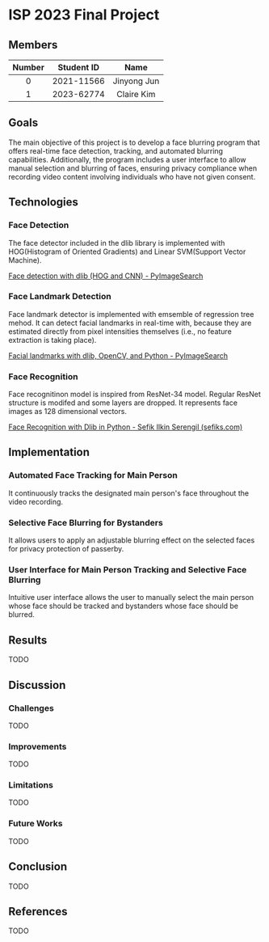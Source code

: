 # ISP 2023 Final Project

## Members

| Number | Student ID |    Name     |
| :----: | :--------: | :---------: |
|   0    | 2021-11566 | Jinyong Jun |
|   1    | 2023-62774 | Claire Kim  |



## Goals

The main objective of this project is to develop a face blurring program that offers real-time face detection, tracking, and automated blurring capabilities. Additionally, the program includes a user interface to allow manual selection and blurring of faces, ensuring privacy compliance when recording video content involving individuals who have not given consent. 



## Technologies

### Face Detection

The face detector included in the dlib library is implemented with HOG(Histogram of Oriented Gradients) and Linear SVM(Support Vector Machine). 

[Face detection with dlib (HOG and CNN) - PyImageSearch](https://pyimagesearch.com/2021/04/19/face-detection-with-dlib-hog-and-cnn/)

### Face Landmark Detection

Face landmark detector is implemented with emsemble of regression tree mehod. It can detect facial landmarks in real-time with, because they are estimated directly from pixel intensities themselves (i.e., no feature extraction is taking place). 

[Facial landmarks with dlib, OpenCV, and Python - PyImageSearch](https://pyimagesearch.com/2017/04/03/facial-landmarks-dlib-opencv-python/)

### Face Recognition

Face recognitinon model is inspired from ResNet-34 model. Regular ResNet structure is modifed and some layers are dropped. It represents face images as 128 dimensional vectors. 

[Face Recognition with Dlib in Python - Sefik Ilkin Serengil (sefiks.com)](https://sefiks.com/2020/07/11/face-recognition-with-dlib-in-python/)



## Implementation

### Automated Face Tracking for Main Person

It continuously tracks the designated main person's face throughout the video recording. 



### Selective Face Blurring for Bystanders

It allows users to apply an adjustable blurring effect on the selected faces for privacy protection of passerby. 



### User Interface for Main Person Tracking and Selective Face Blurring

Intuitive user interface allows the user to manually select the main person whose face should be tracked and bystanders whose face should be blurred. 



## Results

TODO



## Discussion

### Challenges

TODO



### Improvements

TODO



### Limitations

TODO



### Future Works

TODO



## Conclusion

TODO



## References

TODO

